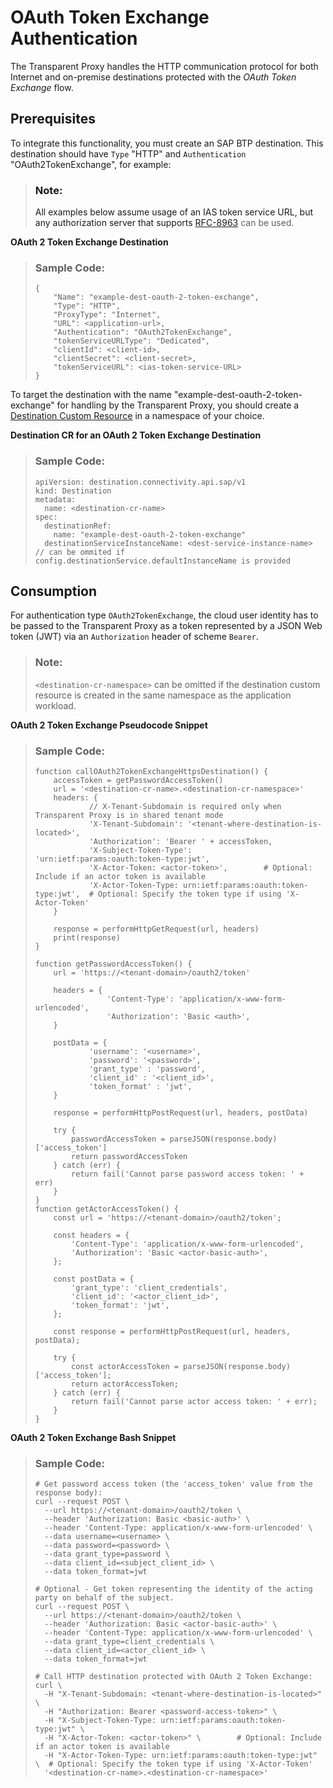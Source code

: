 <!-- loio8813df7e39e5472ca5bdcdd34598592d -->

# OAuth Token Exchange Authentication

The Transparent Proxy handles the HTTP communication protocol for both Internet and on-premise destinations protected with the *OAuth Token Exchange* flow.



<a name="loio8813df7e39e5472ca5bdcdd34598592d__section_tfr_bwv_hcc"/>

## Prerequisites

To integrate this functionality, you must create an SAP BTP destination. This destination should have `Type` "HTTP" and `Authentication` "OAuth2TokenExchange", for example:

> ### Note:  
> All examples below assume usage of an IAS token service URL, but any authorization server that supports [RFC-8963](https://datatracker.ietf.org/doc/html/rfc8693) can be used.

**OAuth 2 Token Exchange Destination**

> ### Sample Code:  
> ```
> {
>     "Name": "example-dest-oauth-2-token-exchange",
>     "Type": "HTTP",
>     "ProxyType": "Internet",
>     "URL": <application-url>,
>     "Authentication": "OAuth2TokenExchange",
>     "tokenServiceURLType": "Dedicated",
>     "clientId": <client-id>,
>     "clientSecret": <client-secret>,
>     "tokenServiceURL": <ias-token-service-URL>
> }
> ```

To target the destination with the name "example-dest-oauth-2-token-exchange" for handling by the Transparent Proxy, you should create a [Destination Custom Resource](destination-custom-resource-fc7951e.md) in a namespace of your choice.

**Destination CR for an OAuth 2 Token Exchange Destination**

> ### Sample Code:  
> ```
> apiVersion: destination.connectivity.api.sap/v1
> kind: Destination
> metadata:
>   name: <destination-cr-name>
> spec:
>   destinationRef:
>     name: "example-dest-oauth-2-token-exchange"
>   destinationServiceInstanceName: <dest-service-instance-name> // can be ommited if config.destinationService.defaultInstanceName is provided
> ```



<a name="loio8813df7e39e5472ca5bdcdd34598592d__section_g4k_bwv_hcc"/>

## Consumption

For authentication type `OAuth2TokenExchange`, the cloud user identity has to be passed to the Transparent Proxy as a token represented by a JSON Web token \(JWT\) via an `Authorization` header of scheme `Bearer`.

> ### Note:  
> `<destination-cr-namespace>` can be omitted if the destination custom resource is created in the same namespace as the application workload.

**OAuth 2 Token Exchange Pseudocode Snippet**

> ### Sample Code:  
> ```
> function callOAuth2TokenExchangeHttpsDestination() {
>     accessToken = getPasswordAccessToken()
>     url = '<destination-cr-name>.<destination-cr-namespace>'
>     headers: {
>             // X-Tenant-Subdomain is required only when Transparent Proxy is in shared tenant mode
>             'X-Tenant-Subdomain': '<tenant-where-destination-is-located>',
>             'Authorization': 'Bearer ' + accessToken,
>             'X-Subject-Token-Type': 'urn:ietf:params:oauth:token-type:jwt',
>             'X-Actor-Token: <actor-token>',        # Optional: Include if an actor token is available
>             'X-Actor-Token-Type: urn:ietf:params:oauth:token-type:jwt',  # Optional: Specify the token type if using 'X-Actor-Token' 
>     }
>  
>     response = performHttpGetRequest(url, headers)
>     print(response)
> }
>  
> function getPasswordAccessToken() {
>     url = 'https://<tenant-domain>/oauth2/token'
>      
>     headers = {
>                 'Content-Type': 'application/x-www-form-urlencoded',
>                 'Authorization': 'Basic <auth>',
>     }
>  
>     postData = {
>             'username': '<username>',
>             'password': '<password>',
>             'grant_type' : 'password',
>             'client_id' : '<client_id>',
>             'token_format' : 'jwt',
>     }
>      
>     response = performHttpPostRequest(url, headers, postData)
>      
>     try {
>         passwordAccessToken = parseJSON(response.body)['access_token']
>         return passwordAccessToken
>     } catch (err) {
>         return fail('Cannot parse password access token: ' + err)
>     }
> }
> function getActorAccessToken() {
>     const url = 'https://<tenant-domain>/oauth2/token';
>  
>     const headers = {
>         'Content-Type': 'application/x-www-form-urlencoded',
>         'Authorization': 'Basic <actor-basic-auth>',
>     };
>  
>     const postData = {
>         'grant_type': 'client_credentials',
>         'client_id': '<actor_client_id>',
>         'token_format': 'jwt',
>     };
>  
>     const response = performHttpPostRequest(url, headers, postData);
>  
>     try {
>         const actorAccessToken = parseJSON(response.body)['access_token'];
>         return actorAccessToken;
>     } catch (err) {
>         return fail('Cannot parse actor access token: ' + err);
>     }
> }
> ```

**OAuth 2 Token Exchange Bash Snippet** 

> ### Sample Code:  
> ```
> # Get password access token (the 'access_token' value from the response body):
> curl --request POST \
>   --url https://<tenant-domain>/oauth2/token \
>   --header 'Authorization: Basic <basic-auth>' \
>   --header 'Content-Type: application/x-www-form-urlencoded' \
>   --data username=<username> \
>   --data password=<password> \
>   --data grant_type=password \
>   --data client_id=<subject_client_id> \
>   --data token_format=jwt
>  
> # Optional - Get token representing the identity of the acting party on behalf of the subject.
> curl --request POST \
>   --url https://<tenant-domain>/oauth2/token \
>   --header 'Authorization: Basic <actor-basic-auth>' \
>   --header 'Content-Type: application/x-www-form-urlencoded' \
>   --data grant_type=client_credentials \
>   --data client_id=<actor_client_id> \
>   --data token_format=jwt
>  
> # Call HTTP destination protected with OAuth 2 Token Exchange:
> curl \
>   -H "X-Tenant-Subdomain: <tenant-where-destination-is-located>" \
>   -H "Authorization: Bearer <password-access-token>" \
>   -H "X-Subject-Token-Type: urn:ietf:params:oauth:token-type:jwt" \
>   -H "X-Actor-Token: <actor-token>" \        # Optional: Include if an actor token is available
>   -H "X-Actor-Token-Type: urn:ietf:params:oauth:token-type:jwt" \  # Optional: Specify the token type if using 'X-Actor-Token'
>   '<destination-cr-name>.<destination-cr-namespace>'
> ```


